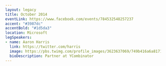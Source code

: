 ```yaml
---
layout: legacy
title: October 2014
eventLink: https://www.facebook.com/events/784532548257237
accent: "#3987dc"
accentBold: "#1d5da3"
location: Microsoft
legSpeakers:
- name: Aaron Harris
  link: https://twitter.com/harris
  image: https://pbs.twimg.com/profile_images/3623637069/749b416a6a817188abd112395251964e_400x400.jpeg
  bioDescription: Partner at YCombinator
---
```



